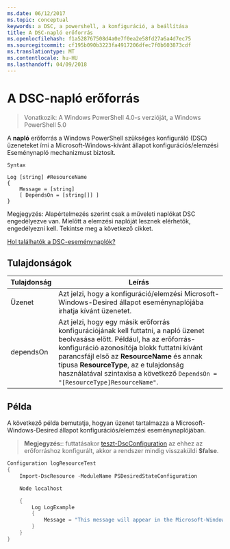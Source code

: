 ```yaml
---
ms.date: 06/12/2017
ms.topic: conceptual
keywords: a DSC, a powershell, a konfiguráció, a beállítása
title: A DSC-napló erőforrás
ms.openlocfilehash: f1a528767508d4a0e7f0ea2e58fd27a6a4d7ec75
ms.sourcegitcommit: cf195b090b3223fa4917206dfec7f0b603873cdf
ms.translationtype: MT
ms.contentlocale: hu-HU
ms.lasthandoff: 04/09/2018
---
```

# <a name="dsc-log-resource"></a>A DSC-napló erőforrás

> Vonatkozik: A Windows PowerShell 4.0-s verzióját, a Windows PowerShell 5.0

A __napló__ erőforrás a Windows PowerShell szükséges konfiguráló (DSC) üzeneteket írni a Microsoft-Windows-kívánt állapot konfigurációs/elemzési Eseménynapló mechanizmust biztosít.

```
Syntax

Log [string] #ResourceName
{
    Message = [string]
    [ DependsOn = [string[]] ]
}
```

Megjegyzés: Alapértelmezés szerint csak a műveleti naplókat DSC engedélyezve van.
Mielőtt a elemzési naplóját lesznek elérhetők, engedélyezni kell.
Tekintse meg a következő cikket.

[Hol találhatók a DSC-eseménynaplók?](https://msdn.microsoft.com/en-us/powershell/dsc/troubleshooting#where-are-dsc-event-logs)

## <a name="properties"></a>Tulajdonságok
|  Tulajdonság  |  Leírás   |
|---|---|
| Üzenet| Azt jelzi, hogy a konfiguráció/elemzési Microsoft-Windows-Desired állapot eseménynaplójába írhatja kívánt üzenetet.|
| dependsOn | Azt jelzi, hogy egy másik erőforrás konfigurációjának kell futtatni, a napló üzenet beolvasása előtt. Például, ha az erőforrás-konfiguráció azonosítója blokk futtatni kívánt parancsfájl első az __ResourceName__ és annak típusa __ResourceType__, az e tulajdonság használatával szintaxisa a következő `DependsOn = "[ResourceType]ResourceName"`.|

## <a name="example"></a>Példa

A következő példa bemutatja, hogyan üzenet tartalmazza a Microsoft-Windows-Desired állapot konfigurációs/elemzési eseménynaplójában.

> **Megjegyzés:**: futtatásakor [teszt-DscConfiguration](https://technet.microsoft.com/en-us/library/dn407382.aspx) az ehhez az erőforráshoz konfigurált, akkor a rendszer mindig visszaküldi **$false**.

```powershell
Configuration logResourceTest
{
    Import-DscResource -ModuleName PSDesiredStateConfiguration

    Node localhost

    {
        Log LogExample
        {
            Message = "This message will appear in the Microsoft-Windows-Desired State Configuration/Analytic event log."
        }
    }
}
```